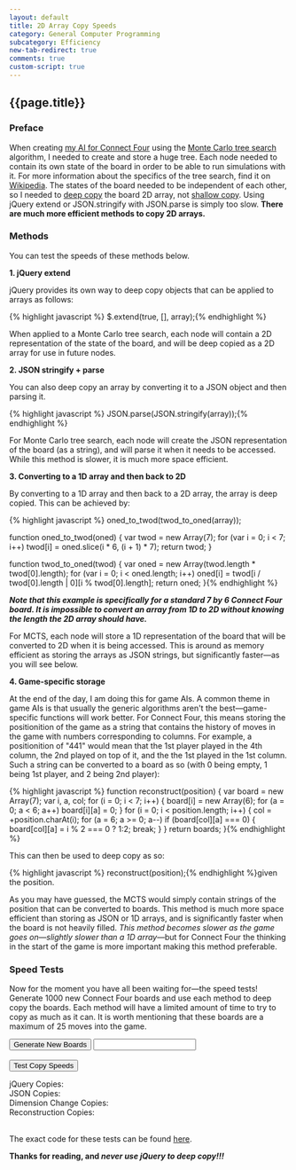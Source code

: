 ```yaml
---
layout: default
title: 2D Array Copy Speeds
category: General Computer Programming
subcategory: Efficiency
new-tab-redirect: true
comments: true
custom-script: true
---
```


## {{page.title}}

### Preface

When creating [my AI for Connect Four][My Connect Four AI] using the [Monte Carlo tree search][MCTS wiki] algorithm, I needed to create and store a huge tree. Each node needed to contain its own state of the board in order to be able to run simulations with it. For more information about the specifics of the tree search, find it on [Wikipedia][MCTS wiki]. The states of the board needed to be independent of each other, so I needed to [deep copy][deep copy wiki] the board 2D array, not [shallow copy][shallow copy wiki]. Using jQuery extend or JSON.stringify with JSON.parse is simply too slow. **There are much more efficient methods to copy 2D arrays.**

### Methods

You can test the speeds of these methods below.

**1. jQuery extend**

  jQuery provides its own way to deep copy objects that can be applied to arrays as follows:

  {% highlight javascript %}
  $.extend(true, [], array);{% endhighlight %}

  When applied to a Monte Carlo tree search, each node will contain a 2D representation of the state of the board, and will be deep copied as a 2D array for use in future nodes.

**2. JSON stringify + parse**

  You can also deep copy an array by converting it to a JSON object and then parsing it.

  {% highlight javascript %}
  JSON.parse(JSON.stringify(array));{% endhighlight %}

  For Monte Carlo tree search, each node will create the JSON representation of the board (as a string), and will parse it when it needs to be accessed. While this method is slower, it is much more space efficient.

**3. Converting to a 1D array and then back to 2D**

  By converting to a 1D array and then back to a 2D array, the array is deep copied. This can be achieved by:

  {% highlight javascript %}
  oned_to_twod(twod_to_oned(array));

  function oned_to_twod(oned) {
    var twod = new Array(7);
    for (var i = 0; i < 7; i++)
      twod[i] = oned.slice(i * 6, (i + 1) * 7);
    return twod;
  }

  function twod_to_oned(twod) {
    var oned = new Array(twod.length * twod[0].length);
    for (var i = 0; i < oned.length; i++)
      oned[i] = twod[i / twod[0].length | 0][i % twod[0].length];
    return oned;
  }{% endhighlight %}

  ***Note that this example is specifically for a standard 7 by 6 Connect Four board. It is impossible to convert an array from 1D to 2D without knowing the length the 2D array should have.***

  For MCTS, each node will store a 1D representation of the board that will be converted to 2D when it is being accessed. This is around as memory efficient as storing the arrays as JSON strings, but significantly faster—as you will see below.

**4. Game-specific storage**

  At the end of the day, I am doing this for game AIs. A common theme in game AIs is that usually the generic algorithms aren't the best—game-specific functions will work better. For Connect Four, this means storing the positionition of the game as a string that contains the history of moves in the game with numbers corresponding to columns. For example, a positionition of "441" would mean that the 1st player played in the 4th column, the 2nd played on top of it, and the the 1st played in the 1st column. Such a string can be converted to a board as so (with 0 being empty, 1 being 1st player, and 2 being 2nd player):

  {% highlight javascript %}
  function reconstruct(position) {
    var board = new Array(7);
    var i, a, col;
    for (i = 0; i < 7; i++) {
      board[i] = new Array(6);
      for (a = 0; a < 6; a++)
        board[i][a] = 0;
    }
    for (i = 0; i < position.length; i++) {
      col = +position.charAt(i);
      for (a = 6; a >= 0; a--)
        if (board[col][a] === 0) {
          board[col][a] = i % 2 === 0 ? 1:2;
          break;
        }
    }
    return boards;
  }{% endhighlight %}

  This can then be used to deep copy as so:

  {% highlight javascript %}
  reconstruct(position);{% endhighlight %}given the position.

  As you may have guessed, the MCTS would simply contain strings of the position that can be converted to boards. This method is much more space efficient than storing as JSON or 1D arrays, and is significantly faster when the board is not heavily filled. *This method becomes slower as the game goes on—slightly slower than a 1D array*—but for Connect Four the thinking in the start of the game is more important making this method preferable.

### Speed Tests

Now for the moment you have all been waiting for—the speed tests! Generate 1000 new Connect Four boards and use each method to deep copy the boards. Each method will have a limited amount of time to try to copy as much as it can. It is worth mentioning that these boards are a maximum of 25 moves into the game.

<button onclick="generate_boards()">Generate New Boards</button> <input id="generate-text" readonly>
<br />
<br />
<button onclick="test_all()">Test Copy Speeds </button>
<br />
<div id="jQuery-extend-time">jQuery Copies: </div>
<div id="JSON-time">JSON Copies: </div>
<div id="dimension-change-time">Dimension Change Copies: </div>
<div id="reconstruct-time">Reconstruction Copies: </div>

<br />

The exact code for these tests can be found [here][code for tests].

**Thanks for reading, and *never use jQuery to deep copy!!!***

[My Connect Four AI]:www.theofekfoundation.org/games/ConnectFour "my connect four ai"
[MCTS wiki]:https://en.wikipedia.org/wiki/Monte_Carlo_tree_search "monte carlo tree search wikipedia"
[deep copy wiki]:https://en.wikipedia.org/wiki/Object_copying#Deep_copy "deep copy wikipedia"
[shallow copy wiki]:https://en.wikipedia.org/wiki/Object_copying#Shallow_copy "shallow copy wikipedia"
[code for tests]:{{site.baseurl}}/assets/{{page.title}}.js